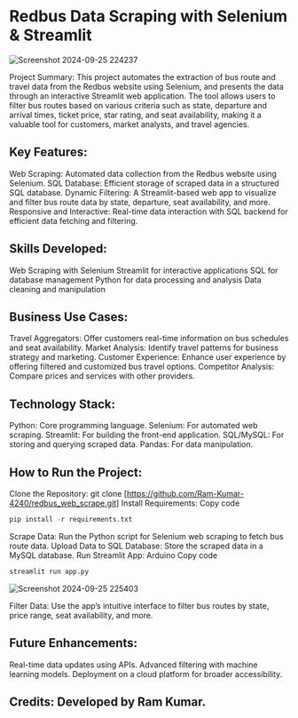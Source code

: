 # Redbus Data Scraping with Selenium & Streamlit
![Screenshot 2024-09-25 224237](https://github.com/user-attachments/assets/981de4a0-1eae-4ffd-802c-b7bc253f8ac8)


Project Summary: This project automates the extraction of bus route and travel data from the Redbus website using Selenium, and presents the data through an interactive Streamlit web application. The tool allows users to filter bus routes based on various criteria such as state, departure and arrival times, ticket price, star rating, and seat availability, making it a valuable tool for customers, market analysts, and travel agencies.
## Key Features:

Web Scraping: Automated data collection from the Redbus website using Selenium.
SQL Database: Efficient storage of scraped data in a structured SQL database.
Dynamic Filtering: A Streamlit-based web app to visualize and filter bus route data by state, departure, seat availability, and more.
Responsive and Interactive: Real-time data interaction with SQL backend for efficient data fetching and filtering.
## Skills Developed:

Web Scraping with Selenium
Streamlit for interactive applications
SQL for database management
Python for data processing and analysis
Data cleaning and manipulation
## Business Use Cases:

Travel Aggregators: Offer customers real-time information on bus schedules and seat availability.
Market Analysis: Identify travel patterns for business strategy and marketing.
Customer Experience: Enhance user experience by offering filtered and customized bus travel options.
Competitor Analysis: Compare prices and services with other providers.
## Technology Stack:

Python: Core programming language.
Selenium: For automated web scraping.
Streamlit: For building the front-end application.
SQL/MySQL: For storing and querying scraped data.
Pandas: For data manipulation.
## How to Run the Project:

Clone the Repository: git clone [https://github.com/Ram-Kumar-4240/redbus_web_scrape.git]
Install Requirements:
Copy code
```Python
pip install -r requirements.txt
```
Scrape Data: Run the Python script for Selenium web scraping to fetch bus route data.
Upload Data to SQL Database: Store the scraped data in a MySQL database.
Run Streamlit App:
Arduino
Copy code
```Python
streamlit run app.py
```
![Screenshot 2024-09-25 225403](https://github.com/user-attachments/assets/06200782-3f1a-4193-a96c-0d1794f02391)

Filter Data: Use the app’s intuitive interface to filter bus routes by state, price range, seat availability, and more.
## Future Enhancements:

Real-time data updates using APIs.
Advanced filtering with machine learning models.
Deployment on a cloud platform for broader accessibility.
## Credits: Developed by Ram Kumar.
